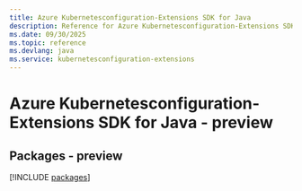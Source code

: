 ```yaml
---
title: Azure Kubernetesconfiguration-Extensions SDK for Java
description: Reference for Azure Kubernetesconfiguration-Extensions SDK for Java
ms.date: 09/30/2025
ms.topic: reference
ms.devlang: java
ms.service: kubernetesconfiguration-extensions
---
```

# Azure Kubernetesconfiguration-Extensions SDK for Java - preview
## Packages - preview
[!INCLUDE [packages](kubernetesconfiguration-extensions-index.md)]